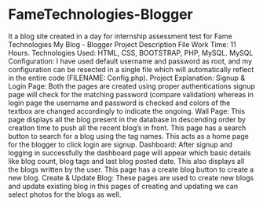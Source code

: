 # FameTechnologies-Blogger
It a blog site created in a day for internship assessment test for Fame Technologies
My Blog - Blogger Project Description File
Work Time: 11 Hours.
Technologies Used:
	HTML, CSS, BOOTSTRAP, PHP, MySQL.
MySQL Configuration:
	  I have used default username and password as root, and my configuration can be resected in a single file which will automatically reflect in the entire code (FILENAME: Config.php).
Project Explanation:
	Signup & Login Page:
		  Both the pages are created using proper authentications signup page will check for the matching password 
      (compare validation) whereas in login page the username and password is checked and colors of the textbox 
      are changed accordingly to indicate the ongoing.
	Wall Page:
		  This page displays all the blog present in the database in descending order by creation time to push all 
      the recent blog’s in front. This page has a search button to search for a blog using the tag names. 
      This acts as a home page for the blogger to click login are signup.
	Dashboard:
		  After signup and logging in successfully the dashboard page will appear which basic details like blog count, 
      blog tags and last blog posted date. This also displays all the blogs written by the user. 
      This page has a create blog button to create a new blog.
	Create & Update Blog: 
		  These pages are used to create new blogs and update existing blog in this pages of creating and updating 
      we can select photos for the blogs as well.
	 
	
	 
		

	

